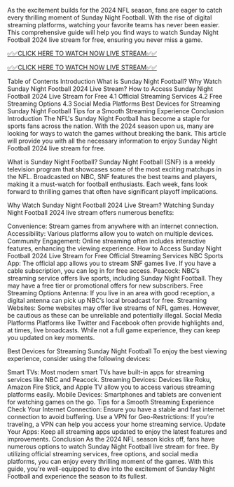 As the excitement builds for the 2024 NFL season, fans are eager to catch every thrilling moment of Sunday Night Football. With the rise of digital streaming platforms, watching your favorite teams has never been easier. This comprehensive guide will help you find ways to watch Sunday Night Football 2024 live stream for free, ensuring you never miss a game.

[✅✅CLICK HERE TO WATCH NOW LIVE STREAM✅✅](https://freesingup.online/NFL)

[✅✅CLICK HERE TO WATCH NOW LIVE STREAM✅✅](https://freesingup.online/NFL)

Table of Contents
Introduction
What is Sunday Night Football?
Why Watch Sunday Night Football 2024 Live Stream?
How to Access Sunday Night Football 2024 Live Stream for Free
4.1 Official Streaming Services
4.2 Free Streaming Options
4.3 Social Media Platforms
Best Devices for Streaming Sunday Night Football
Tips for a Smooth Streaming Experience
Conclusion
Introduction
The NFL's Sunday Night Football has become a staple for sports fans across the nation. With the 2024 season upon us, many are looking for ways to watch the games without breaking the bank. This article will provide you with all the necessary information to enjoy Sunday Night Football 2024 live stream for free.

What is Sunday Night Football?
Sunday Night Football (SNF) is a weekly television program that showcases some of the most exciting matchups in the NFL. Broadcasted on NBC, SNF features the best teams and players, making it a must-watch for football enthusiasts. Each week, fans look forward to thrilling games that often have significant playoff implications.

Why Watch Sunday Night Football 2024 Live Stream?
Watching Sunday Night Football 2024 live stream offers numerous benefits:

Convenience: Stream games from anywhere with an internet connection.
Accessibility: Various platforms allow you to watch on multiple devices.
Community Engagement: Online streaming often includes interactive features, enhancing the viewing experience.
How to Access Sunday Night Football 2024 Live Stream for Free
Official Streaming Services
NBC Sports App: The official app allows you to stream SNF games live. If you have a cable subscription, you can log in for free access.
Peacock: NBC’s streaming service offers live sports, including Sunday Night Football. They may have a free tier or promotional offers for new subscribers.
Free Streaming Options
Antenna: If you live in an area with good reception, a digital antenna can pick up NBC’s local broadcast for free.
Streaming Websites: Some websites may offer live streams of NFL games. However, be cautious as these can be unreliable and potentially illegal.
Social Media Platforms
Platforms like Twitter and Facebook often provide highlights and, at times, live broadcasts. While not a full game experience, they can keep you updated on key moments.

Best Devices for Streaming Sunday Night Football
To enjoy the best viewing experience, consider using the following devices:

Smart TVs: Most modern smart TVs have built-in apps for streaming services like NBC and Peacock.
Streaming Devices: Devices like Roku, Amazon Fire Stick, and Apple TV allow you to access various streaming platforms easily.
Mobile Devices: Smartphones and tablets are convenient for watching games on the go.
Tips for a Smooth Streaming Experience
Check Your Internet Connection: Ensure you have a stable and fast internet connection to avoid buffering.
Use a VPN for Geo-Restrictions: If you’re traveling, a VPN can help you access your home streaming service.
Update Your Apps: Keep all streaming apps updated to enjoy the latest features and improvements.
Conclusion
As the 2024 NFL season kicks off, fans have numerous options to watch Sunday Night Football live stream for free. By utilizing official streaming services, free options, and social media platforms, you can enjoy every thrilling moment of the games. With this guide, you're well-equipped to dive into the excitement of Sunday Night Football and experience the season to its fullest.
